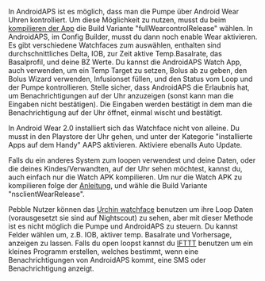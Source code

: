 In AndroidAPS ist es möglich, dass man die Pumpe über Android Wear Uhren kontrolliert. Um diese Möglichkeit zu nutzen, musst du beim [kompilieren der App](https://github.com/MilosKozak/AndroidAPS/wiki/APK-erstellen_de) die Build Variante "fullWearcontrolRelease" wählen. In AndroidAPS, im Config Builder, musst du dann noch enable Wear aktivieren. Es gibt verschiedene Watchfaces zum auswählen, enthalten sind durchschnittliches Delta, IOB, zur Zeit aktive Temp.Basalrate, das Basalprofil, und deine BZ Werte. Du kannst die AndroidAPS Watch App, auch verwenden, um ein Temp Target zu setzen, Bolus ab zu geben, den Bolus Wizard verwenden, Infusionset füllen, und den Status vom Loop und der Pumpe kontrollieren. Stelle sicher, dass AndroidAPS die Erlaubnis hat, um Benachrichtigungen auf der Uhr anzuzeigen (sonst kann man die Eingaben nicht bestätigen). Die Eingaben werden bestätigt in dem man die Benachrichtigung auf der Uhr öffnet, einmal wischt und bestätigt.

In Android Wear 2.0 installiert sich das Watchface nicht von alleine. Du musst in den Playstore der Uhr gehen, und unter der Kategorie "installierte Apps auf dem Handy" AAPS aktivieren. Aktiviere ebenalls Auto Update.

Falls du ein anderes System zum loopen verwendest und deine Daten, oder die deines Kindes/Verwandten, auf der Uhr sehen möchtest, kannst du, auch einfach nur die Watch APK kompilieren. Um nur die Watch APK zu kompilieren folge der [Anleitung](https://github.com/MilosKozak/AndroidAPS/wiki/APK-erstellen_de), und wähle die Build Variante "nsclientWearRelease".

Pebble Nutzer können das [Urchin watchface](https://github.com/mddub/urchin-cgm) benutzen um ihre Loop Daten (vorausgesetzt sie sind auf Nightscout) zu sehen, aber mit dieser Methode ist es nicht möglich die Pumpe und AndroidAPS zu steuern. Du kannst Felder wählen um, z.B. IOB, aktiver temp. Basalrate und Vorhersage, anzeigen zu lassen. Falls du open loopst kannst du [IFTTT](https://ifttt.com/) benutzen um ein kleines Programm erstellen, welches bestimmt, wenn eine Benachrichtigungen von AndroidAPS kommt, eine SMS oder Benachrichtigung anzeigt.